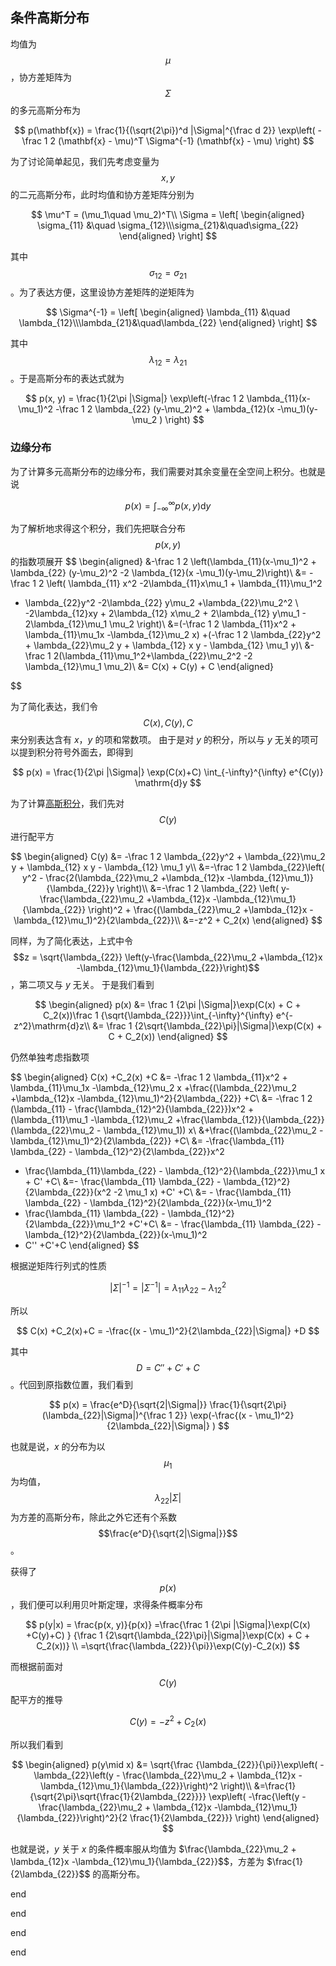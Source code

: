 ## 条件高斯分布

均值为 $$\mu$$ ，协方差矩阵为 $$\Sigma$$ 的多元高斯分布为

$$
p(\mathbf{x}) = \frac{1}{(\sqrt{2\pi})^d |\Sigma|^{\frac d 2}} \exp\left(
-\frac 1 2 (\mathbf{x} - \mu)^T \Sigma^{-1} (\mathbf{x} - \mu)
\right)
$$

为了讨论简单起见，我们先考虑变量为 $$x, y$$ 的二元高斯分布，此时均值和协方差矩阵分别为

$$
\mu^T = (\mu_1\quad \mu_2)^T\\
\Sigma =
\left[
\begin{aligned}
\sigma_{11} &\quad \sigma_{12}\\\sigma_{21}&\quad\sigma_{22}
\end{aligned}
\right]
$$

其中 $$\sigma_{12} = \sigma_{21}$$。为了表达方便，这里设协方差矩阵的逆矩阵为

$$
\Sigma^{-1} =
\left[
\begin{aligned}
\lambda_{11} &\quad \lambda_{12}\\\lambda_{21}&\quad\lambda_{22}
\end{aligned}
\right]
$$

其中 $$\lambda_{12} = \lambda_{21}$$。于是高斯分布的表达式就为

$$
p(x, y) =  \frac{1}{2\pi |\Sigma|} \exp\left(-\frac 1 2
\lambda_{11}(x-\mu_1)^2 -\frac 1 2 \lambda_{22} (y-\mu_2)^2 + \lambda_{12}(x -\mu_1)(y-\mu_2
)
\right)
$$

### 边缘分布

为了计算多元高斯分布的边缘分布，我们需要对其余变量在全空间上积分。也就是说

$$
p(x) = \int_{-\infty}^{\infty} p(x, y)\mathrm{d}y
$$

为了解析地求得这个积分，我们先把联合分布 $$p(x, y)$$ 的指数项展开
$$
\begin{aligned}
&-\frac 1 2
\left(\lambda_{11}(x-\mu_1)^2 + \lambda_{22} (y-\mu_2)^2 -2 \lambda_{12}(x -\mu_1)(y-\mu_2)\right)\\
&= -\frac 1 2
\left(
\lambda_{11} x^2 -2\lambda_{11}x\mu_1 + \lambda_{11}\mu_1^2
+ \lambda_{22}y^2 -2\lambda_{22} y\mu_2 +\lambda_{22}\mu_2^2 \\
-2\lambda_{12}xy + 2\lambda_{12} x\mu_2 + 2\lambda_{12} y\mu_1 - 2\lambda_{12}\mu_1 \mu_2
\right)\\
&=(-\frac 1 2 \lambda_{11}x^2 + \lambda_{11}\mu_1x -\lambda_{12}\mu_2 x)
+(-\frac 1 2 \lambda_{22}y^2 + \lambda_{22}\mu_2 y + \lambda_{12} x y - \lambda_{12} \mu_1  y)\\
&-\frac 1 2(\lambda_{11}\mu_1^2+\lambda_{22}\mu_2^2  -2 \lambda_{12}\mu_1 \mu_2)\\
&= C(x) + C(y) + C
\end{aligned}

$$

为了简化表达，我们令 $$C(x), C(y), C$$ 来分别表达含有 *x*，*y* 的项和常数项。
由于是对 *y* 的积分，所以与 *y* 无关的项可以提到积分符号外面去，即得到

$$
p(x) = \frac{1}{2\pi |\Sigma|} \exp(C(x)+C) \int_{-\infty}^{\infty} e^{C(y)} \mathrm{d}y
$$

为了计算[高斯积分](https://en.wikipedia.org/wiki/Gaussian_integral)，我们先对 $$C(y)$$ 进行配平方

$$
\begin{aligned}
C(y) &= -\frac 1 2 \lambda_{22}y^2 + \lambda_{22}\mu_2 y + \lambda_{12} x y - \lambda_{12} \mu_1  y\\
&=-\frac 1 2 \lambda_{22}\left(
y^2 - \frac{2(\lambda_{22}\mu_2 +\lambda_{12}x -\lambda_{12}\mu_1)}{\lambda_{22}}y
\right)\\
&=-\frac 1 2 \lambda_{22} \left(
y-\frac{\lambda_{22}\mu_2 +\lambda_{12}x -\lambda_{12}\mu_1}{\lambda_{22}}
\right)^2 + \frac{(\lambda_{22}\mu_2 +\lambda_{12}x -\lambda_{12}\mu_1)^2}{2\lambda_{22}}\\
&=-z^2 + C_2(x)
\end{aligned}
$$

同样，为了简化表达，上式中令 $$z = \sqrt{\lambda_{22}} \left(y-\frac{\lambda_{22}\mu_2 +\lambda_{12}x -\lambda_{12}\mu_1}{\lambda_{22}}\right)$$，第二项又与 *y* 无关。
于是我们看到

$$
\begin{aligned}
p(x) &= \frac 1 {2\pi |\Sigma|}\exp(C(x) + C + C_2(x))\frac 1 {\sqrt{\lambda_{22}}}\int_{-\infty}^{\infty} e^{-z^2}\mathrm{d}z\\
&= \frac 1 {2\sqrt{\lambda_{22}\pi}|\Sigma|}\exp(C(x) + C + C_2(x))
\end{aligned}
$$

仍然单独考虑指数项

$$
\begin{aligned}
C(x) +C_2(x) +C &= -\frac 1 2 \lambda_{11}x^2 + \lambda_{11}\mu_1x -\lambda_{12}\mu_2 x
+\frac{(\lambda_{22}\mu_2 +\lambda_{12}x -\lambda_{12}\mu_1)^2}{2\lambda_{22}}
+C\\
&= -\frac 1 2 (\lambda_{11} - \frac{\lambda_{12}^2}{\lambda_{22}})x^2 + (\lambda_{11}\mu_1 -\lambda_{12}\mu_2 +\frac{\lambda_{12}}{\lambda_{22}}(\lambda_{22}\mu_2 - \lambda_{12}\mu_1)) x\\
&+\frac{(\lambda_{22}\mu_2  -\lambda_{12}\mu_1)^2}{2\lambda_{22}}
+C\\
&= -\frac{\lambda_{11} \lambda_{22} - \lambda_{12}^2}{2\lambda_{22}}x^2
+ \frac{\lambda_{11}\lambda_{22} - \lambda_{12}^2}{\lambda_{22}}\mu_1 x + C' +C\\
&=- \frac{\lambda_{11} \lambda_{22} - \lambda_{12}^2}{2\lambda_{22}}(x^2 -2 \mu_1 x) +C' +C\\
&= - \frac{\lambda_{11} \lambda_{22} - \lambda_{12}^2}{2\lambda_{22}}(x-\mu_1)^2
+ \frac{\lambda_{11} \lambda_{22} - \lambda_{12}^2}{2\lambda_{22}}\mu_1^2 +C'+C\\
&= - \frac{\lambda_{11} \lambda_{22} - \lambda_{12}^2}{2\lambda_{22}}(x-\mu_1)^2
+ C'' +C'+C
\end{aligned}
$$

根据逆矩阵行列式的性质

$$
|\Sigma|^{-1} = |\Sigma^{-1}| = \lambda_{11}\lambda_{22} - \lambda_{12}^2
$$

所以

$$
C(x) +C_2(x)+C = -\frac{(x - \mu_1)^2}{2\lambda_{22}|\Sigma|} +D
$$

其中 $$D = C''+C'+C$$。代回到原指数位置，我们看到

$$
p(x) = \frac{e^D}{\sqrt{2|\Sigma|}} \frac{1}{\sqrt{2\pi} (\lambda_{22}|\Sigma|)^{\frac 1 2}} \exp(-\frac{(x - \mu_1)^2}{2\lambda_{22}|\Sigma|} )
$$

也就是说，*x* 的分布为以 $$\mu_1$$ 为均值，$$\lambda_{22}|\Sigma|$$ 为方差的高斯分布，除此之外它还有个系数 $$\frac{e^D}{\sqrt{2|\Sigma|}}$$。

获得了 $$p(x)$$ ，我们便可以利用贝叶斯定理，求得条件概率分布

$$
p(y|x) = \frac{p(x, y)}{p(x)} =\frac{\frac 1 {2\pi |\Sigma|}\exp(C(x) +C(y)+C) }
{\frac 1 {2\sqrt{\lambda_{22}\pi}|\Sigma|}\exp(C(x) + C + C_2(x))} \\
=\sqrt{\frac{\lambda_{22}}{\pi}}\exp(C(y)-C_2(x))
$$

而根据前面对 $$C(y)$$ 配平方的推导

$$C(y) = -z^2 + C_2(x)$$

所以我们看到

$$
\begin{aligned}
p(y\mid x) &= \sqrt{\frac {\lambda_{22}}{\pi}}\exp\left(
-\lambda_{22}\left(y - \frac{\lambda_{22}\mu_2 + \lambda_{12}x -\lambda_{12}\mu_1}{\lambda_{22}}\right)^2
  \right)\\
  &=\frac{1}{\sqrt{2\pi}\sqrt{\frac{1}{2\lambda_{22}}}} \exp\left(
-\frac{\left(y - \frac{\lambda_{22}\mu_2 + \lambda_{12}x -\lambda_{12}\mu_1}{\lambda_{22}}\right)^2}{2 \frac{1}{2\lambda_{22}}}
    \right)
\end{aligned}
$$

也就是说，*y* 关于 *x* 的条件概率服从均值为 $\frac{\lambda_{22}\mu_2 + \lambda_{12}x -\lambda_{12}\mu_1}{\lambda_{22}}$$，方差为 $\frac{1}{2\lambda_{22}}$$ 的高斯分布。

end



end



end



end
